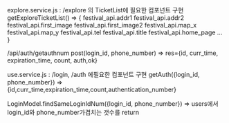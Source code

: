 explore.service.js : /explore 의 TicketList에 필요한 컴포넌트 구현
  getExploreTicketList() => {
    festival_api.addr1
    festival_api.addr2
    festival_api.first_image
    festival_api.first_image2 
    festival_api.map_x 
    festival_api.map_y 
    festival_api.tel
    festival_api.title
    festival_api.home_page
    ...
  }


/api/auth/getauthnum post(login_id, phone_number) => res={id, curr_time, expiration_time, count, auth,ok}

use.service.js : /login, /auth 에필요한 컴포넌트 구현
  getAuth({login_id, phone_number}) => {id,curr_time,expiration_time,count,authentication_number} 



LoginModel.findSameLoginIdNum({login_id, phone_number}) => users에서 login_id와 phone_number가겹치는 갯수를 return 